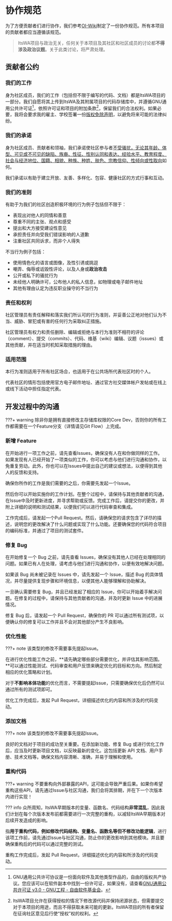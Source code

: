 # 协作规范

为了方便贡献者们进行协作，我们参考[OI-Wiki](https://github.com/OI-wiki/OI-wiki/blob/master/CODE_OF_CONDUCT.md)制定了一份协作规范。所有本项目的贡献者都应当遵循该规范。

> ItsWA项目与政治无关，任何关于本项目及其社区和社区成员的讨论都**不得涉及政治议题**。关于此类讨论，将严肃处理。

## 贡献者公约

### 我们的工作

身为社区成员，我们的工作（包括但不限于编写的代码、文档）都是ItsWA项目的一部分。我们自愿将其上传到ItsWA及其附属项目的代码存储库中，并遵循GNU通用公共许可证[^1]，依照许可证和项目的附加条款[^2]，保留我们的合法权利。如果必要，我将会要求我的雇主、学校签署一份[版权免除声明](https://www.gnu.org/licenses/gpl-howto.zh-cn.html)，以避免将来可能的法律纠纷。

### 我们的承诺

身为社区成员、贡献者和领袖，我们承诺使社区参与者<u>不受骚扰，无论其年龄、体型、可见或不可见的缺陷、族裔、性征、性别认同和表达、经验水平、教育程度、社会与经济地位、国籍、相貌、种族、种姓、肤色、宗教信仰、性倾向或性取向</u>如何。

我们承诺以有助于建立开放、友善、多样化、包容、健康社区的方式行事和互动。

### 我们的准则

有助于为我们的社区创造积极环境的行为例子包括但不限于：

- 表现出对他人的同情和善意
- 尊重不同的主张、观点和感受
- 提出和大方接受建设性意见
- 承担责任并向受我们错误影响的人道歉
- 注重社区共同诉求，而非个人得失

不当行为例子包括：

- 使用情色化的语言或图像，及性引诱或挑逗
- 嘲弄、侮辱或诋毁性评论，以及人身或**政治攻击**
- 公开或私下的骚扰行为
- 未经他人明确许可，公布他人的私人信息，如物理或电子邮件地址
- 其他有理由认定为违反职业操守的不当行为

### 责任和权利

社区管理员有责任解释和落实我们所认可的行为准则，并妥善公正地对他们认为不当、威胁、冒犯或有害的任何行为采取纠正措施。

社区管理员有权力和责任删除、编辑或拒绝与本行为准则不相符的评论（comment）、提交（commits）、代码、维基（wiki）编辑、议题（issues）或其他贡献，并在适当时机知采取措施的理由。

### 适用范围

本行为准则适用于所有社区场合，也适用于在公共场所代表社区时的个人。

代表社区的情形包括使用官方电子邮件地址、通过官方社交媒体帐户发帖或在线上或线下活动中担任指定代表。

## 开发过程中的沟通

???+ warning
    除非你是拥有直接修改主存储库权限的Core Dev，否则你的所有工作都需要在一个Feature分支（详情请见Git Flow）上完成。

### 新增 Feature

在开始进行一项工作之前，请先查看Issues，确保没有人在和你做同样的工作。如果发现有人已经开始了一项类似的工作，你可以考虑与他们进行沟通和协作，以免重复劳动。此外，你也可以在Issues中提出自己的建议或想法，以便得到其他人的反馈和支持。

确保你所作的工作是我们需要的之后，你需要先发起一个Issue。

然后你可以开始实施你的工作计划。在整个过程中，请保持与其他贡献者的沟通，在Issue中及时更新进度，并寻求帮助或反馈。完成工作后，请提交你的更改，并附上详细的说明和测试结果，以便我们可以进行代码审查和集成。

工作完成后，请发起一个Pull Request。然后，请确保您的请求包含了详尽的描述，说明您的更改解决了什么问题或实现了什么功能。还要确保您的代码符合项目的编码标准，并通过了项目的测试套件。

### 修复 Bug

在开始修复一个 Bug 之前，请先查看 Issues，确保没有其他人已经在处理相同的问题。如果已有人在处理，请考虑与他们进行沟通和协作，以便有效地解决问题。

如果该 Bug 尚未被记录在 Issues 中，请先发起一个 Issue，描述 Bug 的具体情况，并尽量提供复现步骤和环境信息，以便其他人能够理解和协助解决。

一旦确认需要修复 Bug，并且已经发起了相应的 Issue，你可以开始着手解决问题。在修复的过程中，请保持与其他贡献者的沟通，并及时更新 Issue 中的进展情况。

修复 Bug 后，请发起一个 Pull Request，确保你的 PR 可以通过所有测试项，以便确认你的修复可以工作并且不会对其他部分产生不良影响。

### 优化性能

???+ note
    该类型的修改不需要事先提起Issue。

在进行优化性能工作之前，**请先确定哪些部分需要优化，并评估其影响范围。**可以通过性能测试、代码审查和用户反馈来确定优化的目标和方向。然后制定相应的优化策略和计划。

对于**不影响本体功能**的优化而言，不需要提起Issue，只需要确保优化后仍然可以通过所有的测试项即可。

优化工作完成后，发起 Pull Request，详细描述优化的内容和所涉及的代码变动。

### 添加文档

???+ note
    该类型的修改不需要事先提起Issue。

良好的文档对于项目的成功至关重要。在添加新功能、修复 Bug 或进行优化工作后，应当及时更新项目文档，以反映最新的变化。这包括更新 API 文档、用户手册、技术文档等。确保文档内容清晰、准确，并易于理解和使用。

### 重构代码

???+ warning
    不要重构向外部暴露的API，这可能会导致严重后果。如果你希望重构这些API，请先通过Issue与社区沟通，我们会将其排期，并在下一个次版本内进行实现！

??? info
    众所周知，ItsWA早期版本的变量、函数名、代码结构**非常混乱**，因此我们计划在每个次版本发布前都需要进行一次完整的重构，以减轻ItsWA早期版本对后续开发造成的影响。

指**用于重构代码，例如修改代码结构、变量名、函数名等但不修改功能逻辑**，进行该项工作前，请先通过Issue与社区沟通，防止你的更改影响到其他模块。并且要确保重构后的代码可以通过完整的测试。

重构工作完成后，发起 Pull Request，详细描述优化的内容和所涉及的代码变动。

[^1]: GNU通用公共许可协议是一份面向软件及其他类型作品的，自由的版权共产协议。您应该可以在软件副本中找到一份许可证，如果没有，请查看[GNU通用公共许可证 v3.0 - GNU工程 - 自由软件基金会](https://www.gnu.org/licenses/gpl-3.0.zh-cn.html#license-text)。
[^2]: ItsWA项目允许在获得授权的情况下修改源代码并保持闭源状态，但需要提交对于本项目的用途，而且不得获取未来可能的更新。ItsWA项目的所有者保留在征询社区意见后行使“授权”权的权利。